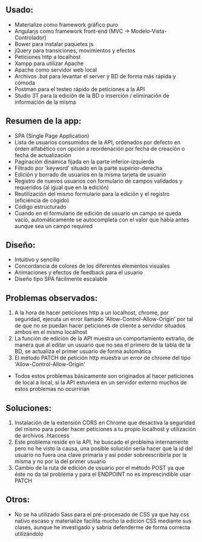 Usado:
--------
- Materialize como framework gráfico puro
- Angularjs como framework front-end (MVC -> Modelo-Vista-Controlador)
- Bower para instalar paquetes js
- jQuery para transiciones, movimientos y efectos
- Peticiones http a localhost
- Xampp para utilizar Apache
- Apache como servidor web local
- Archivos .bat para levantar el server y BD de forma más rápida y cómoda
- Postman para el testeo rápido de peticiones a la API
- Studio 3T para la edición de la BD o inserción / eliminación de información
  de la misma

Resumen de la app:
---------------------

- SPA (Single Page Application)
- Lista de usuarios consumidos de la API, ordenados por defecto en órden alfabético con opción
  a reordenación por fecha de creación o fecha de actualización
- Paginación dinámica fijada en la parte inferior-izquierda
- Filtrado por 'keyword' situado en la parte superior-derecha
- Edición y borrado de usuarios en la misma tarjeta de usuario
- Registro de nuevos usuarios con formulario de campos validados y requeridos (al igual que en la edición)
- Reutilización del mismo formulario para la edición y el registro (eficiéncia de cógido)
- Código estructurado
- Cuando en el formulario de edición de usuario un campo se queda vacío, automáticamente se autocompleta con el valor que había antes aunque
  sea un campo required


Diseño:
-------------
- Intuitivo y sencillo
- Concordancia de colores de los diferentes elementos visuales
- Animaciones y efectos de feedback para el usuario
- Diseño tipo SPA fácilmente escalable


Problemas observados:
----------------------
1. A la hora de hacer peticiones http a un localhost, chrome, por seguridad, ejecuta un error llamado 'Allow-Control-Allow-Origin'
   por tal de que no se puedan hacer peticiones de cliente a servidor situados ambos en el mismo localhost
2. La función de edición de la API muestra un comportamiento extraño, de manera que al editar un usuario que no sea el primero de la tabla de la BD,
   se actualiza el primer usuario de forma automática
3. El método PATCH de petición http muestra un error de chrome del tipo 'Allow-Control-Allow-Origin'

- Todos estos problemas básicamente son originados al hacer peticiones de local a local, si la API estuviera en un servidor
  externo muchos de estos problemas no ocurrirían

Soluciones:
-------------
1. Instalación de la extensión CORS en Chrome que desactiva la seguridad del mismo para poder hacer peticiones a tu propio localhost y utilización de archivos .htaccess
2. Este problema reside en la API, he buscado el problema internamente pero no he visto la causa, una posible solución sería hacer
   que la id del usuario no fuera una clave primaria y así poder sobreescribirla por la misma y no por la del primer usuario
3. Cambio de la ruta de edición de usuario por el método POST ya que éste no da tal problema y para el ENDPOINT no es imprescindible usar PATCH

Otros:
-------
- No se ha utilizado Sass para el pre-procesado de CSS ya que hay css nativo escaso y materialize facilita mucho la edición CSS
  mediante sus clases, aunque he investigado y sabría defenderme de forma correcta utilizándolo
